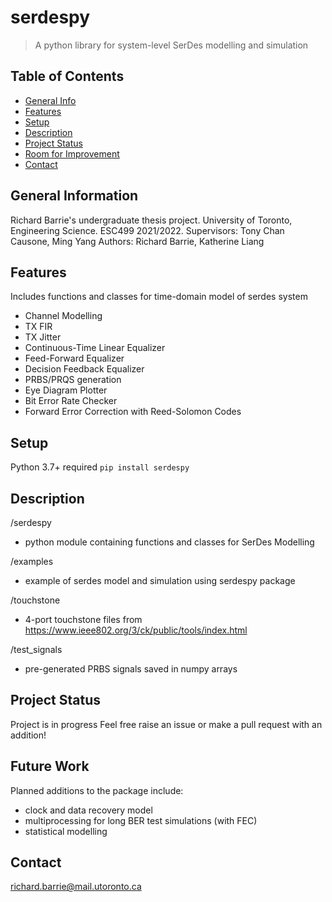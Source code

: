 # serdespy
> A python library for system-level SerDes modelling and simulation

## Table of Contents
* [General Info](#general-information)
* [Features](#features)
* [Setup](#setup)
* [Description](#description)
* [Project Status](#project-status)
* [Room for Improvement](#room-for-improvement)
* [Contact](#contact)
<!-- * [License](#license) -->


## General Information

Richard Barrie's undergraduate thesis project. University of Toronto, Engineering Science. ESC499 2021/2022. 
Supervisors: Tony Chan Causone, Ming Yang
Authors: Richard Barrie, Katherine Liang


## Features
Includes functions and classes for time-domain model of serdes system
- Channel Modelling
- TX FIR
- TX Jitter
- Continuous-Time Linear Equalizer
- Feed-Forward Equalizer
- Decision Feedback Equalizer
- PRBS/PRQS generation
- Eye Diagram Plotter
- Bit Error Rate Checker
- Forward Error Correction with Reed-Solomon Codes

## Setup
Python 3.7+ required
`pip install serdespy`

## Description

/serdespy
- python module containing functions and classes for SerDes Modelling

/examples 
- example of serdes model and simulation using serdespy package

/touchstone
- 4-port touchstone files from https://www.ieee802.org/3/ck/public/tools/index.html

/test_signals
- pre-generated PRBS signals saved in numpy arrays

## Project Status
Project is in progress
Feel free raise an issue or make a pull request with an addition!

## Future Work
Planned additions to the package include:
- clock and data recovery model
- multiprocessing for long BER test simulations (with FEC)
- statistical modelling


## Contact
richard.barrie@mail.utoronto.ca


